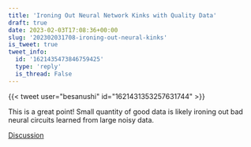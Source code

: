 ```yaml
---
title: 'Ironing Out Neural Network Kinks with Quality Data'
draft: true
date: 2023-02-03T17:08:36+00:00
slug: '202302031708-ironing-out-neural-kinks'
is_tweet: true
tweet_info:
  id: '1621435473846759425'
  type: 'reply'
  is_thread: False
---
```




{{< tweet user="besanushi" id="1621431353257631744" >}}

This is a great point! Small quantity of good data is likely ironing out bad neural circuits learned from large noisy data.

[Discussion](https://x.com/sytelus/status/1621435473846759425)
